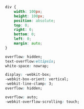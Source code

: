 <!-- 3.水平垂直居中 -->
```css
div {
    width: 100px;
    height: 100px;
    position: absolute;
    top: 0;
    right: 0;
    bottom: 0;
    left: 0;
    margin: auto;
}
```
<!-- css一行文本超出 -->
```css
overflow: hidden;
text-overflow:ellipsis;
white-space: nowrap;
```

<!-- 多行文本超出显示 -->
```css
display: -webkit-box;
-webkit-box-orient: vertical;
-webkit-line-clamp: 3;
overflow: hidden;
```

<!-- IOS手机容器滚动条滑动不流畅 -->
```css
overflow: auto;
-webkit-overflow-scrolling: touch;
```